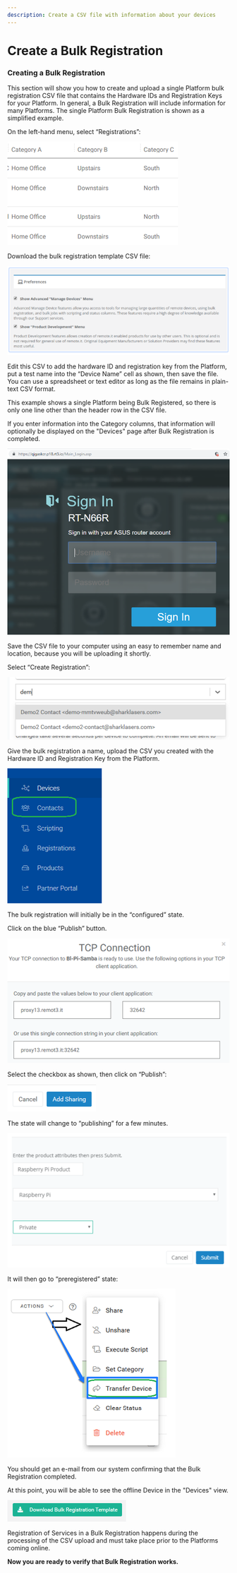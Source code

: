 ```yaml
---
description: Create a CSV file with information about your devices
---
```


# Create a Bulk Registration

### **Creating a Bulk Registration**

This section will show you how to create and upload a single Platform bulk registration CSV file that contains the Hardware IDs and Registration Keys for your Platform.  In general, a Bulk Registration will include information for many Platforms.  The single Platform Bulk Registration is shown as a simplified example.

On the left-hand menu, select “Registrations”:

![](../../.gitbook/assets/image%20%28470%29.png)

Download the bulk registration template CSV file:

![](../../.gitbook/assets/image%20%28393%29.png)

Edit this CSV to add the hardware ID and registration key from the Platform, put a test name into the “Device Name” cell as shown, then save the file.  You can use a spreadsheet or text editor as long as the file remains in plain-text CSV format.

This example shows a single Platform being Bulk Registered, so there is only one line other than the header row in the CSV file.

If you enter information into the Category columns, that information will optionally be displayed on the "Devices" page after Bulk Registration is completed.

![](../../.gitbook/assets/image%20%28442%29.png)

Save the CSV file to your computer using an easy to remember name and location, because you will be uploading it shortly.

Select “Create Registration”:

![](../../.gitbook/assets/image%20%28164%29.png)

Give the bulk registration a name, upload the CSV you created with the Hardware ID and Registration Key from the Platform.

![](../../.gitbook/assets/image%20%28399%29.png)

The bulk registration will initially be in the “configured” state.  

Click on the blue “Publish” button.

![](../../.gitbook/assets/image%20%2866%29.png)

Select the checkbox as shown, then click on “Publish”:

![](../../.gitbook/assets/image%20%28273%29.png)

The state will change to “publishing” for a few minutes.

![](../../.gitbook/assets/image%20%28419%29.png)

It will then go to “preregistered” state:

![](../../.gitbook/assets/image%20%28176%29.png)

You should get an e-mail from our system confirming that the Bulk Registration completed.

At this point, you will be able to see the offline Device in the "Devices" view.  

![](../../.gitbook/assets/image%20%28178%29.png)

Registration of Services in a Bulk Registration happens during the processing of the CSV upload and must take place prior to the Platforms coming online.

**Now you are ready to verify that Bulk Registration works.**  


